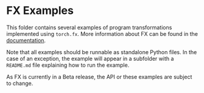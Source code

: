 # FX Examples

This folder contains several examples of program transformations implemented using `torch.fx`. More information about FX can be found in the [documentation](https://pytorch.org/docs/master/fx.html).

Note that all examples should be runnable as standalone Python files. In the case of an exception, the example will appear in a subfolder with a `README.md` file explaining how to run the example.

As FX is currently in a Beta release, the API or these examples are subject to change.
